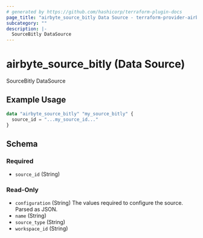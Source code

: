 ```yaml
---
# generated by https://github.com/hashicorp/terraform-plugin-docs
page_title: "airbyte_source_bitly Data Source - terraform-provider-airbyte"
subcategory: ""
description: |-
  SourceBitly DataSource
---
```


# airbyte_source_bitly (Data Source)

SourceBitly DataSource

## Example Usage

```terraform
data "airbyte_source_bitly" "my_source_bitly" {
  source_id = "...my_source_id..."
}
```

<!-- schema generated by tfplugindocs -->
## Schema

### Required

- `source_id` (String)

### Read-Only

- `configuration` (String) The values required to configure the source. Parsed as JSON.
- `name` (String)
- `source_type` (String)
- `workspace_id` (String)


